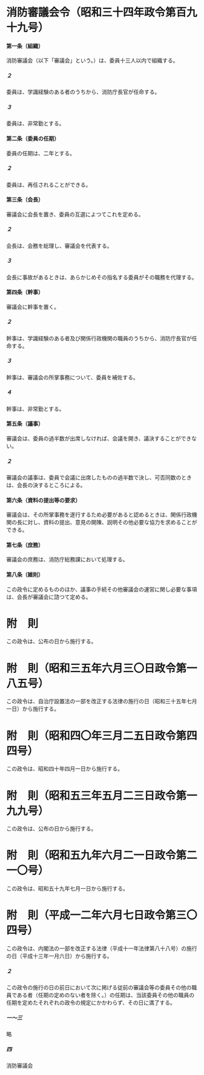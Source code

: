 # 消防審議会令（昭和三十四年政令第百九十九号）
#### 第一条（組織）
消防審議会（以下「審議会」という。）は、委員十三人以内で組織する。
##### ２
委員は、学識経験のある者のうちから、消防庁長官が任命する。
##### ３
委員は、非常勤とする。
#### 第二条（委員の任期）
委員の任期は、二年とする。
##### ２
委員は、再任されることができる。
#### 第三条（会長）
審議会に会長を置き、委員の互選によつてこれを定める。
##### ２
会長は、会務を総理し、審議会を代表する。
##### ３
会長に事故があるときは、あらかじめその指名する委員がその職務を代理する。
#### 第四条（幹事）
審議会に幹事を置く。
##### ２
幹事は、学識経験のある者及び関係行政機関の職員のうちから、消防庁長官が任命する。
##### ３
幹事は、審議会の所掌事務について、委員を補佐する。
##### ４
幹事は、非常勤とする。
#### 第五条（議事）
審議会は、委員の過半数が出席しなければ、会議を開き、議決することができない。
##### ２
審議会の議事は、委員で会議に出席したものの過半数で決し、可否同数のときは、会長の決するところによる。
#### 第六条（資料の提出等の要求）
審議会は、その所掌事務を遂行するため必要があると認めるときは、関係行政機関の長に対し、資料の提出、意見の開陳、説明その他必要な協力を求めることができる。
#### 第七条（庶務）
審議会の庶務は、消防庁総務課において処理する。
#### 第八条（雑則）
この政令に定めるもののほか、議事の手続その他審議会の運営に関し必要な事項は、会長が審議会に諮つて定める。
# 附　則
この政令は、公布の日から施行する。
# 附　則（昭和三五年六月三〇日政令第一八五号）
この政令は、自治庁設置法の一部を改正する法律の施行の日（昭和三十五年七月一日）から施行する。
# 附　則（昭和四〇年三月二五日政令第四四号）
この政令は、昭和四十年四月一日から施行する。
# 附　則（昭和五三年五月二三日政令第一九九号）
この政令は、公布の日から施行する。
# 附　則（昭和五九年六月二一日政令第二一〇号）
この政令は、昭和五十九年七月一日から施行する。
# 附　則（平成一二年六月七日政令第三〇四号）
この政令は、内閣法の一部を改正する法律（平成十一年法律第八十八号）の施行の日（平成十三年一月六日）から施行する。
##### ２
この政令の施行の日の前日において次に掲げる従前の審議会等の委員その他の職員である者（任期の定めのない者を除く。）の任期は、当該委員その他の職員の任期を定めたそれぞれの政令の規定にかかわらず、その日に満了する。
##### 一～三
略
##### 四
消防審議会
